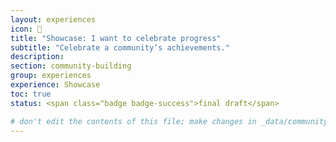 ```yaml
---
layout: experiences
icon: 🎪
title: "Showcase: I want to celebrate progress"
subtitle: "Celebrate a community’s achievements."
description:
section: community-building
group: experiences
experience: Showcase
toc: true
status: <span class="badge badge-success">final draft</span>

# don't edit the contents of this file; make changes in _data/community-building-experiences.yml
---
```

